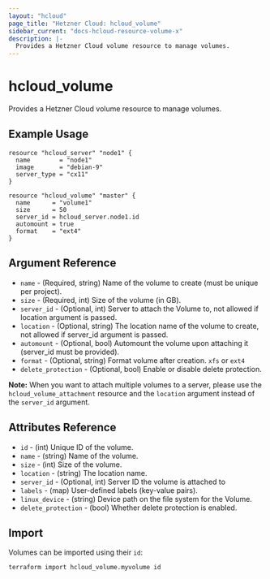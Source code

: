 ```yaml
---
layout: "hcloud"
page_title: "Hetzner Cloud: hcloud_volume"
sidebar_current: "docs-hcloud-resource-volume-x"
description: |-
  Provides a Hetzner Cloud volume resource to manage volumes.
---
```


# hcloud_volume

Provides a Hetzner Cloud volume resource to manage volumes.

## Example Usage

```hcl
resource "hcloud_server" "node1" {
  name        = "node1"
  image       = "debian-9"
  server_type = "cx11"
}

resource "hcloud_volume" "master" {
  name      = "volume1"
  size      = 50
  server_id = hcloud_server.node1.id
  automount = true
  format    = "ext4"
}
```

## Argument Reference

- `name` - (Required, string) Name of the volume to create (must be unique per project).
- `size` - (Required, int) Size of the volume (in GB).
- `server_id` - (Optional, int) Server to attach the Volume to, not allowed if location argument is passed.
- `location` - (Optional, string) The location name of the volume to create, not allowed if server_id argument is passed.
- `automount` - (Optional, bool) Automount the volume upon attaching it (server_id must be provided).
- `format` - (Optional, string) Format volume after creation. `xfs` or `ext4`
- `delete_protection` - (Optional, bool) Enable or disable delete protection.

**Note:** When you want to attach multiple volumes to a server, please use the `hcloud_volume_attachment` resource and the `location` argument instead of the `server_id` argument.

## Attributes Reference

- `id` - (int) Unique ID of the volume.
- `name` - (string) Name of the volume.
- `size` - (int) Size of the volume.
- `location` - (string) The location name.
- `server_id` - (Optional, int) Server ID the volume is attached to
- `labels` - (map) User-defined labels (key-value pairs).
- `linux_device` - (string) Device path on the file system for the Volume.
- `delete_protection` - (bool) Whether delete protection is enabled.

## Import

Volumes can be imported using their `id`:

```
terraform import hcloud_volume.myvolume id
```
